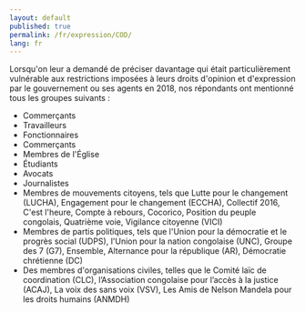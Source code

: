 ```yaml
---
layout: default
published: true
permalink: /fr/expression/COD/
lang: fr
---
```


Lorsqu'on leur a demandé de préciser davantage qui était particulièrement vulnérable aux restrictions imposées à leurs droits d'opinion et d'expression par le gouvernement ou ses agents en 2018, nos répondants ont mentionné tous les groupes suivants :
- Commerçants
-	Travailleurs
-	Fonctionnaires
-	Commerçants
-	Membres de l'Église
-	Étudiants
-	Avocats
-	Journalistes
-	Membres de mouvements citoyens, tels que Lutte pour le changement (LUCHA), Engagement pour le changement (ECCHA), Collectif 2016, C'est l'heure, Compte à rebours, Cocorico, Position du peuple congolais, Quatrième voie, Vigilance citoyenne (VICI)
-	Membres de partis politiques, tels que l'Union pour la démocratie et le progrès social (UDPS), l'Union pour la nation congolaise (UNC), Groupe des 7 (G7), Ensemble, Alternance pour la république (AR), Démocratie chrétienne (DC)
-	Des membres d'organisations civiles, telles que le Comité laïc de coordination (CLC), l’Association congolaise pour l’accès à la justice (ACAJ), La voix des sans voix (VSV), Les Amis de Nelson Mandela pour les droits humains (ANMDH)
